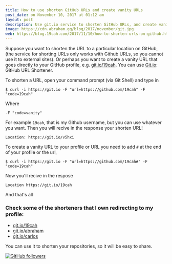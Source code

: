 ```yaml
---
title: How to use shorten GitHub URLs and create vanity URLs
post_date: on November 10, 2017 at 01:12 am
layout: post
description: Use git.io service to shorten GitHub URLs, and create vanity URLs
image: https://cdn.abraham.gq/blog/2017/november/git.jpg
web: https://blog.19cah.com/2017/11/10/how-to-shorten-urls-on-github.html
---
```


Suppose you want to shorten the URL to a particular location on GitHub, (the service for shorting URLs only works with Github URLs, so you cannot use it to external sites). Or perhaps you want to create a vanity URL that goes directly to your GitHub profile, e.g. [git.io/19cah](https://git.io/19cah). You can use [Git.io](https://git.io): GitHub URL Shortener.

 To shorten a URL, open your command prompt (via Git Shell) and type in

 ```
$ curl -i https://git.io -F "url=https://github.com/19cah" -F "code=19cah"
```
Where
```
-F "code=vanity"
```
For example `19cah`, that is my Github username, but you can use whatever you want.
Then you will recive in the response your shorten URL!
```
Location: https://git.io/v5hxi
```
To create a vanity URL to your profile or URL you need to add `#` at the end of your profile or the url,
```
$ curl -i https://git.io -F "url=https://github.com/19cah#" -F "code=19cah"
```
Now you'll recive in the respose
```
Location https://git.io/19cah
```
And that's all

### Check some of the shorteners that I own redirecting to my profile:

* [git.io/19cah](https://git.io/19cah)
* [git.io/abraham](https://git.io/abraham)
* [git.io/carlos](https://git.io/carlos)

You can use it to shorten your repositories, so it will be easy to share.

[![GitHub followers](https://img.shields.io/github/followers/19cah.svg?style=social&label=Follow)](https://github.com/19cah)
